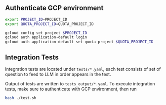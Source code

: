 
## Authenticate GCP environment

```bash
export PROJECT_ID=PROJECT_ID
export QUOTA_PROJECT_ID=QUOTA_PROJECT_ID

gcloud config set project $PROJECT_ID
gcloud auth application-default login
gcloud auth application-default set-quota-project $QUOTA_PROJECT_ID

```

## Integration Tests

Integration tests are located under `tests/*.yaml`, each test consists of set of question to feed to LLM in order appears in the test.

Output of tests are written to `tests_output/*.yaml`. To execute integration tests, make sure to authenticate with GCP environment, then run 

```bash
bash ./test.sh
```